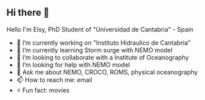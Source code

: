 ## Hi there 👋

<!--
**SielyTicse/SielyTicse** is a ✨ _special_ ✨ repository because its `README.md` (this file) appears on your GitHub profile.

Here are some ideas to get you started:

- 🔭 I’m currently working on ...
- 🌱 I’m currently learning ...
- 👯 I’m looking to collaborate on ...
- 🤔 I’m looking for help with ...
- 💬 Ask me about ...
- 📫 How to reach me: ...
- 😄 Pronouns: ...
- ⚡ Fun fact: ...
-->
Hello I'm Elsy, PhD Student of "Universidad de Cantabria" - Spain
- 🔭 I’m currently working on "Instituto Hidraulico de Cantabria"
- 🌱 I’m currently learning Storm surge with NEMO model
- 👯 I’m looking to collaborate with a Institute of Oceanography
- 🤔 I’m looking for help with NEMO model 
- 💬 Ask me about NEMO, CROCO, ROMS, physical oceanography
- 📫 How to reach me: email
- ⚡ Fun fact: movies
